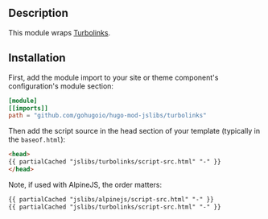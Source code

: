 ## Description

This module wraps [Turbolinks](https://github.com/turbolinks).

## Installation

First, add the module import to your site or theme component's configuration's module section:

```toml
[module]
[[imports]]
path = "github.com/gohugoio/hugo-mod-jslibs/turbolinks"
```

Then add the script source in the head section of your template (typically in the `baseof.html`):


```html
<head>
{{ partialCached "jslibs/turbolinks/script-src.html" "-" }}
</head>
```

Note, if used with AlpineJS, the order matters:

```html
{{ partialCached "jslibs/alpinejs/script-src.html" "-" }}
{{ partialCached "jslibs/turbolinks/script-src.html" "-" }}
```

